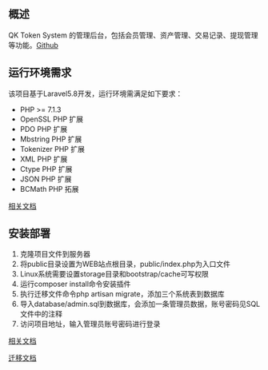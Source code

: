 ## 概述

QK Token System 的管理后台，包括会员管理、资产管理、交易记录、提现管理等功能。[Github](https://github.com/yyxo/qk-token-system-admin)

## 运行环境需求

该项目基于Laravel5.8开发，运行环境需满足如下要求：

* PHP >= 7.1.3
* OpenSSL PHP 扩展
* PDO PHP 扩展
* Mbstring PHP 扩展
* Tokenizer PHP 扩展
* XML PHP 扩展
* Ctype PHP 扩展
* JSON PHP 扩展
* BCMath PHP 拓展

[相关文档](https://learnku.com/docs/laravel/5.8/installation/3879#df1b28)

## 安装部署

1. 克隆项目文件到服务器
1. 将public目录设置为WEB站点根目录，public/index.php为入口文件
1. Linux系统需要设置storage目录和bootstrap/cache可写权限
1. 运行composer install命令安装插件
1. 执行迁移文件命令php artisan migrate，添加三个系统表到数据库
1. 导入database/admin.sql到数据库，会添加一条管理员数据，账号密码见SQL文件中的注释
1. 访问项目地址，输入管理员账号密码进行登录

[相关文档](https://learnku.com/docs/laravel/5.8/installation/3879#224e2c)

[迁移文档](https://learnku.com/docs/laravel/5.8/migrations/3928#running-migrations)
